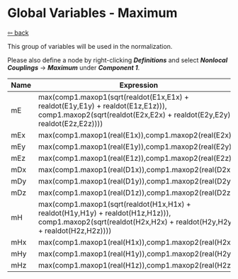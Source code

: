 # Global Variables - Maximum

[⇦ back](../subpages/step2_define_parameters_and_variables.md)

This group of variables will be used in the normalization.

Please also define a node by right-clicking ***Definitions*** and select ***Nonlocal Couplings*** → ***Maximum*** under ***Component 1***.

| Name | Expression                                                   |
| ---- | ------------------------------------------------------------ |
| mE   | max(comp1.maxop1(sqrt(realdot(E1x,E1x) + realdot(E1y,E1y) + realdot(E1z,E1z))), comp1.maxop2(sqrt(realdot(E2x,E2x) + realdot(E2y,E2y) + realdot(E2z,E2z)))) |
| mEx  | max(comp1.maxop1(real(E1x)),comp1.maxop2(real(E2x)))         |
| mEy  | max(comp1.maxop1(real(E1y)),comp1.maxop2(real(E2y)))         |
| mEz  | max(comp1.maxop1(real(E1z)),comp1.maxop2(real(E2z)))         |
| mDx  | max(comp1.maxop1(real(D1x)),comp1.maxop2(real(D2x)))         |
| mDy  | max(comp1.maxop1(real(D1y)),comp1.maxop2(real(D2y)))         |
| mDz  | max(comp1.maxop1(real(D1z)),comp1.maxop2(real(D2z)))         |
| mH   | max(comp1.maxop1(sqrt(realdot(H1x,H1x) + realdot(H1y,H1y) + realdot(H1z,H1z))), comp1.maxop2(sqrt(realdot(H2x,H2x) + realdot(H2y,H2y) + realdot(H2z,H2z)))) |
| mHx  | max(comp1.maxop1(real(H1x)),comp1.maxop2(real(H2x)))         |
| mHy  | max(comp1.maxop1(real(H1y)),comp1.maxop2(real(H2y)))         |
| mHz  | max(comp1.maxop1(real(H1z)),comp1.maxop2(real(H2z)))         |
